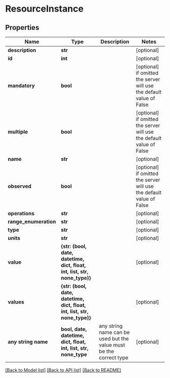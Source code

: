 # ResourceInstance


## Properties
Name | Type | Description | Notes
------------ | ------------- | ------------- | -------------
**description** | **str** |  | [optional] 
**id** | **int** |  | [optional] 
**mandatory** | **bool** |  | [optional]  if omitted the server will use the default value of False
**multiple** | **bool** |  | [optional]  if omitted the server will use the default value of False
**name** | **str** |  | [optional] 
**observed** | **bool** |  | [optional]  if omitted the server will use the default value of False
**operations** | **str** |  | [optional] 
**range_enumeration** | **str** |  | [optional] 
**type** | **str** |  | [optional] 
**units** | **str** |  | [optional] 
**value** | **{str: (bool, date, datetime, dict, float, int, list, str, none_type)}** |  | [optional] 
**values** | **{str: (bool, date, datetime, dict, float, int, list, str, none_type)}** |  | [optional] 
**any string name** | **bool, date, datetime, dict, float, int, list, str, none_type** | any string name can be used but the value must be the correct type | [optional]

[[Back to Model list]](../README.md#documentation-for-models) [[Back to API list]](../README.md#documentation-for-api-endpoints) [[Back to README]](../README.md)



